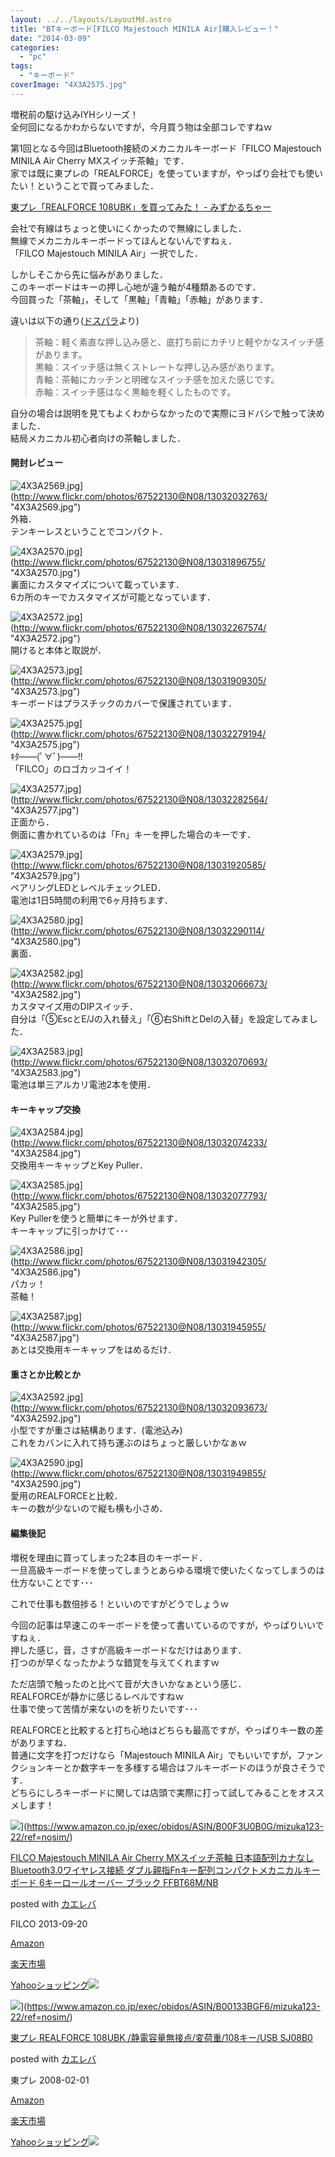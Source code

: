 ```yaml
---
layout: ../../layouts/LayoutMd.astro
title: "BTキーボード[FILCO Majestouch MINILA Air]購入レビュー！"
date: "2014-03-09"
categories: 
  - "pc"
tags: 
  - "キーボード"
coverImage: "4X3A2575.jpg"
---
```


増税前の駆け込みIYHシリーズ！  
全何回になるかわからないですが，今月買う物は全部コレですねｗ

第1回となる今回はBluetooth接続のメカニカルキーボード「FILCO Majestouch MINILA Air Cherry MXスイッチ茶軸」です．  
家では既に東プレの「REALFORCE」を使っていますが，やっぱり会社でも使いたい！ということで買ってみました．

[東プレ「REALFORCE 108UBK」を買ってみた！ \- みずかるちゃー](https://mizuka123.net/archive/3922/)

会社で有線はちょっと使いにくかったので無線にしました．  
無線でメカニカルキーボードってほんとないんですねぇ．  
「FILCO Majestouch MINILA Air」一択でした．

しかしそこから先に悩みがありました．  
このキーボードはキーの押し心地が違う軸が4種類あるのです．  
今回買った「茶軸」，そして「黒軸」「青軸」「赤軸」があります．

違いは以下の通り([ドスパラ](http://www.dospara.co.jp/5info/share.php?contents=lp_keyboard)より)

> 茶軸：軽く素直な押し込み感と、底打ち前にカチリと軽やかなスイッチ感があります。  
> 黒軸：スイッチ感は無くストレートな押し込み感があります。  
> 青軸：茶軸にカッチンと明確なスイッチ感を加えた感じです。  
> 赤軸：スイッチ感はなく黒軸を軽くしたものです。

自分の場合は説明を見てもよくわからなかったので実際にヨドバシで触って決めました．  
結局メカニカル初心者向けの茶軸しました．

#### 開封レビュー

![4X3A2569.jpg](/archive/images/13032032763_205113c70e_b.jpg)](http://www.flickr.com/photos/67522130@N08/13032032763/ "4X3A2569.jpg")  
外箱．  
テンキーレスということでコンパクト．

![4X3A2570.jpg](/archive/images/13031896755_06a3cea2da_b.jpg)](http://www.flickr.com/photos/67522130@N08/13031896755/ "4X3A2570.jpg")  
裏面にカスタマイズについて載っています．  
6カ所のキーでカスタマイズが可能となっています．

![4X3A2572.jpg](/archive/images/13032267574_bff43d1f0b_b.jpg)](http://www.flickr.com/photos/67522130@N08/13032267574/ "4X3A2572.jpg")  
開けると本体と取説が．

![4X3A2573.jpg](/archive/images/13031909305_7313da27d9_b.jpg)](http://www.flickr.com/photos/67522130@N08/13031909305/ "4X3A2573.jpg")  
キーボードはプラスチックのカバーで保護されています．

![4X3A2575.jpg](/archive/images/13032279194_14a44b1b12_b.jpg)](http://www.flickr.com/photos/67522130@N08/13032279194/ "4X3A2575.jpg")  
ｷﾀ――(ﾟ∀ﾟ)――!!  
「FILCO」のロゴカッコイイ！

![4X3A2577.jpg](/archive/images/13032282564_5cd19d5228_b.jpg)](http://www.flickr.com/photos/67522130@N08/13032282564/ "4X3A2577.jpg")  
正面から．  
側面に書かれているのは「Fn」キーを押した場合のキーです．

![4X3A2579.jpg](/archive/images/13031920585_6562e940c6_b.jpg)](http://www.flickr.com/photos/67522130@N08/13031920585/ "4X3A2579.jpg")  
ペアリングLEDとレベルチェックLED．  
電池は1日5時間の利用で6ヶ月持ちます．

![4X3A2580.jpg](/archive/images/13032290114_805be08629_b.jpg)](http://www.flickr.com/photos/67522130@N08/13032290114/ "4X3A2580.jpg")  
裏面．

![4X3A2582.jpg](/archive/images/13032066673_9cc0740877_b.jpg)](http://www.flickr.com/photos/67522130@N08/13032066673/ "4X3A2582.jpg")  
カスタマイズ用のDIPスイッチ．  
自分は「⑤EscとE/Jの入れ替え」「⑥右ShiftとDelの入替」を設定してみました．

![4X3A2583.jpg](/archive/images/13032070693_d54296e4e8_b.jpg)](http://www.flickr.com/photos/67522130@N08/13032070693/ "4X3A2583.jpg")  
電池は単三アルカリ電池2本を使用．

#### キーキャップ交換

![4X3A2584.jpg](/archive/images/13032074233_9292b0e717_b.jpg)](http://www.flickr.com/photos/67522130@N08/13032074233/ "4X3A2584.jpg")  
交換用キーキャップとKey Puller．

![4X3A2585.jpg](/archive/images/13032077793_6c82a6c1e8_b.jpg)](http://www.flickr.com/photos/67522130@N08/13032077793/ "4X3A2585.jpg")  
Key Pullerを使うと簡単にキーが外せます．  
キーキャップに引っかけて･･･

![4X3A2586.jpg](/archive/images/13031942305_6dfffa26c6_b.jpg)](http://www.flickr.com/photos/67522130@N08/13031942305/ "4X3A2586.jpg")  
パカッ！  
茶軸！

![4X3A2587.jpg](/archive/images/13031945955_52304d8d20_b.jpg)](http://www.flickr.com/photos/67522130@N08/13031945955/ "4X3A2587.jpg")  
あとは交換用キーキャップをはめるだけ．

#### 重さとか比較とか

![4X3A2592.jpg](/archive/images/13032093673_709cf0dd78_b.jpg)](http://www.flickr.com/photos/67522130@N08/13032093673/ "4X3A2592.jpg")  
小型ですが重さは結構あります．(電池込み)  
これをカバンに入れて持ち運ぶのはちょっと厳しいかなぁｗ

![4X3A2590.jpg](/archive/images/13031949855_7ff057e856_b.jpg)](http://www.flickr.com/photos/67522130@N08/13031949855/ "4X3A2590.jpg")  
愛用のREALFORCEと比較．  
キーの数が少ないので縦も横も小さめ．

#### 編集後記

増税を理由に買ってしまった2本目のキーボード．  
一旦高級キーボードを使ってしまうとあらゆる環境で使いたくなってしまうのは仕方ないことです･･･

これで仕事も数倍捗る！といいのですがどうでしょうｗ

今回の記事は早速このキーボードを使って書いているのですが，やっぱりいいですねぇ．  
押した感じ，音，さすが高級キーボードなだけはあります．  
打つのが早くなったかような錯覚を与えてくれますｗ

ただ店頭で触ったのと比べて音が大きいかなぁという感じ．  
REALFORCEが静かに感じるレベルですねｗ  
仕事で使って苦情が来ないのを祈りたいです･･･

REALFORCEと比較すると打ち心地はどちらも最高ですが，やっぱりキー数の差がありますね．  
普通に文字を打つだけなら「Majestouch MINILA Air」でもいいですが，ファンクションキーとか数字キーを多様する場合はフルキーボードのほうが良さそうです．  
どちらにしろキーボードに関しては店頭で実際に打って試してみることをオススメします！

![](/archive/images/414V-MD-0vL._SL160_.jpg)](https://www.amazon.co.jp/exec/obidos/ASIN/B00F3U0B0G/mizuka123-22/ref=nosim/)

[FILCO Majestouch MINILA Air Cherry MXスイッチ茶軸 日本語配列カナなし Bluetooth3.0ワイヤレス接続 ダブル親指Fnキー配列コンパクトメカニカルキーボード 6キーロールオーバー ブラック FFBT68M/NB](https://www.amazon.co.jp/exec/obidos/ASIN/B00F3U0B0G/mizuka123-22/ref=nosim/)

posted with [カエレバ](http://kaereba.com)

FILCO 2013-09-20

[Amazon](http://www.amazon.co.jp/gp/search?keywords=Bluetooth3.0%20FFBT68M%2FNB&__mk_ja_JP=%83J%83%5E%83J%83i&tag=mizuka123-22 "アマゾン")

[楽天市場](http://hb.afl.rakuten.co.jp/hgc/032b53ee.4b34c5ee.0f4a541e.f440145e/?pc=http%3A%2F%2Fsearch.rakuten.co.jp%2Fsearch%2Fmall%2FBluetooth3.0%2520FFBT68M%252FNB%2F-%2Ff.1-p.1-s.1-sf.0-st.A-v.2%3Fx%3D0%26scid%3Daf_ich_link_urltxt%26m%3Dhttp%3A%2F%2Fm.rakuten.co.jp%2F "楽天市場")

[Yahooショッピング![](//ad.jp.ap.valuecommerce.com/servlet/gifbanner?sid=3066752&pid=881990642)](//ck.jp.ap.valuecommerce.com/servlet/referral?sid=3066752&pid=881990642&vc_url=http%3A%2F%2Fshopping.search.yahoo.co.jp%2Fsearch%3FuIv%3Don%26ei%3DUTF-8%26tab_ex%3Dcommerce%26slider%3D0%26va%3DBluetooth3.0%2520FFBT68M%252FNB "Yahooショッピング")

![](/archive/images/21BPx31z8-L._SL160_.jpg)](https://www.amazon.co.jp/exec/obidos/ASIN/B00133BGF6/mizuka123-22/ref=nosim/)

[東プレ REALFORCE 108UBK /静電容量無接点/変荷重/108キー/USB SJ08B0](https://www.amazon.co.jp/exec/obidos/ASIN/B00133BGF6/mizuka123-22/ref=nosim/)

posted with [カエレバ](http://kaereba.com)

東プレ 2008-02-01

[Amazon](http://www.amazon.co.jp/gp/search?keywords=SJ08B0&__mk_ja_JP=%83J%83%5E%83J%83i&tag=mizuka123-22 "アマゾン")

[楽天市場](http://hb.afl.rakuten.co.jp/hgc/032b53ee.4b34c5ee.0f4a541e.f440145e/?pc=http%3A%2F%2Fsearch.rakuten.co.jp%2Fsearch%2Fmall%2FSJ08B0%2F-%2Ff.1-p.1-s.1-sf.0-st.A-v.2%3Fx%3D0%26scid%3Daf_ich_link_urltxt%26m%3Dhttp%3A%2F%2Fm.rakuten.co.jp%2F "楽天市場")

[Yahooショッピング![](//ad.jp.ap.valuecommerce.com/servlet/gifbanner?sid=3066752&pid=881990642)](//ck.jp.ap.valuecommerce.com/servlet/referral?sid=3066752&pid=881990642&vc_url=http%3A%2F%2Fshopping.search.yahoo.co.jp%2Fsearch%3FuIv%3Don%26ei%3DUTF-8%26tab_ex%3Dcommerce%26slider%3D0%26va%3DSJ08B0 "Yahooショッピング")
